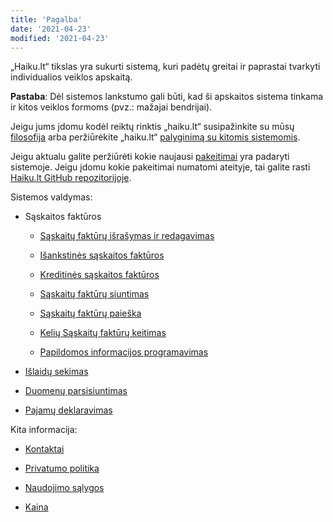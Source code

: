 ```yaml
---
title: 'Pagalba'
date: '2021-04-23'
modified: '2021-04-23'
---
```


„Haiku.lt“ tikslas yra sukurti sistemą, kuri padėtų greitai ir
paprastai tvarkyti individualios veiklos apskaitą.

**Pastaba**: Dėl sistemos lankstumo gali būti, kad ši apskaitos
sistema tinkama ir kitos veiklos formoms (pvz.: mažajai
bendrijai).

Jeigu jums įdomu kodėl reiktų rinktis „haiku.lt“ susipažinkite su mūsų
[filosofija](/straipsniai/filosofija) arba peržiūrėkite „haiku.lt“ [palyginimą
su kitomis sistemomis](/straipsniai/palyginimas).

Jeigu aktualu galite peržiūrėti kokie naujausi
[pakeitimai](/straipsniai/pakeitimai) yra padaryti sistemoje.
Jeigu įdomu kokie pakeitimai numatomi ateityje, tai galite rasti
[Haiku.lt GitHub
repozitorijoje](https://github.com/daliusd/apskaita/issues).

Sistemos valdymas:

- Sąskaitos faktūros

  - [Sąskaitų faktūrų išrašymas ir
    redagavimas](/straipsniai/saskaitos-fakturos)

  - [Išankstinės sąskaitos
    faktūros](/straipsniai/isankstines-saskaitos-fakturos)

  - [Kreditinės sąskaitos
    faktūros](/straipsniai/kreditines-saskaitos-fakturos)

  - [Sąskaitų faktūrų siuntimas](/straipsniai/saskaitu-fakturu-siuntimas)

  - [Sąskaitų faktūrų
    paieška](/straipsniai/saskaitu-fakturu-paieska)

  - [Kelių Sąskaitų faktūrų keitimas](/straipsniai/keliu-saskaitu-keitimas)

  - [Papildomos informacijos programavimas](/straipsniai/papildomos-informacijos-programavimas)

- [Išlaidų sekimas](/straipsniai/islaidu-sekimas)

- [Duomenų parsisiuntimas](/straipsniai/duomenu-parsisiuntimas)

- [Pajamų deklaravimas](/straipsniai/deklaravimas)

Kita informacija:

- [Kontaktai](/kontaktai)

- [Privatumo politika](/privatumas)

- [Naudojimo sąlygos](/naudojimas)

- [Kaina](/kaina)
